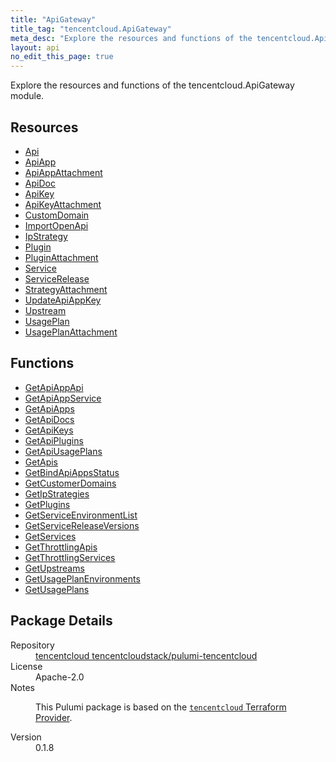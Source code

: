 ```yaml
---
title: "ApiGateway"
title_tag: "tencentcloud.ApiGateway"
meta_desc: "Explore the resources and functions of the tencentcloud.ApiGateway module."
layout: api
no_edit_this_page: true
---
```


<!-- WARNING: this file was generated by Pulumi Docs Generator. -->
<!-- Do not edit by hand unless you're certain you know what you are doing! -->

Explore the resources and functions of the tencentcloud.ApiGateway module.

<h2 id="resources">Resources</h2>
<ul class="api">
    <li><a href="api/" title="Api"><span class="api-symbol api-symbol--resource"></span>Api</a></li>
    <li><a href="apiapp/" title="ApiApp"><span class="api-symbol api-symbol--resource"></span>ApiApp</a></li>
    <li><a href="apiappattachment/" title="ApiAppAttachment"><span class="api-symbol api-symbol--resource"></span>ApiAppAttachment</a></li>
    <li><a href="apidoc/" title="ApiDoc"><span class="api-symbol api-symbol--resource"></span>ApiDoc</a></li>
    <li><a href="apikey/" title="ApiKey"><span class="api-symbol api-symbol--resource"></span>ApiKey</a></li>
    <li><a href="apikeyattachment/" title="ApiKeyAttachment"><span class="api-symbol api-symbol--resource"></span>ApiKeyAttachment</a></li>
    <li><a href="customdomain/" title="CustomDomain"><span class="api-symbol api-symbol--resource"></span>CustomDomain</a></li>
    <li><a href="importopenapi/" title="ImportOpenApi"><span class="api-symbol api-symbol--resource"></span>ImportOpenApi</a></li>
    <li><a href="ipstrategy/" title="IpStrategy"><span class="api-symbol api-symbol--resource"></span>IpStrategy</a></li>
    <li><a href="plugin/" title="Plugin"><span class="api-symbol api-symbol--resource"></span>Plugin</a></li>
    <li><a href="pluginattachment/" title="PluginAttachment"><span class="api-symbol api-symbol--resource"></span>PluginAttachment</a></li>
    <li><a href="service/" title="Service"><span class="api-symbol api-symbol--resource"></span>Service</a></li>
    <li><a href="servicerelease/" title="ServiceRelease"><span class="api-symbol api-symbol--resource"></span>ServiceRelease</a></li>
    <li><a href="strategyattachment/" title="StrategyAttachment"><span class="api-symbol api-symbol--resource"></span>StrategyAttachment</a></li>
    <li><a href="updateapiappkey/" title="UpdateApiAppKey"><span class="api-symbol api-symbol--resource"></span>UpdateApiAppKey</a></li>
    <li><a href="upstream/" title="Upstream"><span class="api-symbol api-symbol--resource"></span>Upstream</a></li>
    <li><a href="usageplan/" title="UsagePlan"><span class="api-symbol api-symbol--resource"></span>UsagePlan</a></li>
    <li><a href="usageplanattachment/" title="UsagePlanAttachment"><span class="api-symbol api-symbol--resource"></span>UsagePlanAttachment</a></li>
</ul>

<h2 id="functions">Functions</h2>
<ul class="api">
    <li><a href="getapiappapi/" title="GetApiAppApi"><span class="api-symbol api-symbol--function"></span>GetApiAppApi</a></li>
    <li><a href="getapiappservice/" title="GetApiAppService"><span class="api-symbol api-symbol--function"></span>GetApiAppService</a></li>
    <li><a href="getapiapps/" title="GetApiApps"><span class="api-symbol api-symbol--function"></span>GetApiApps</a></li>
    <li><a href="getapidocs/" title="GetApiDocs"><span class="api-symbol api-symbol--function"></span>GetApiDocs</a></li>
    <li><a href="getapikeys/" title="GetApiKeys"><span class="api-symbol api-symbol--function"></span>GetApiKeys</a></li>
    <li><a href="getapiplugins/" title="GetApiPlugins"><span class="api-symbol api-symbol--function"></span>GetApiPlugins</a></li>
    <li><a href="getapiusageplans/" title="GetApiUsagePlans"><span class="api-symbol api-symbol--function"></span>GetApiUsagePlans</a></li>
    <li><a href="getapis/" title="GetApis"><span class="api-symbol api-symbol--function"></span>GetApis</a></li>
    <li><a href="getbindapiappsstatus/" title="GetBindApiAppsStatus"><span class="api-symbol api-symbol--function"></span>GetBindApiAppsStatus</a></li>
    <li><a href="getcustomerdomains/" title="GetCustomerDomains"><span class="api-symbol api-symbol--function"></span>GetCustomerDomains</a></li>
    <li><a href="getipstrategies/" title="GetIpStrategies"><span class="api-symbol api-symbol--function"></span>GetIpStrategies</a></li>
    <li><a href="getplugins/" title="GetPlugins"><span class="api-symbol api-symbol--function"></span>GetPlugins</a></li>
    <li><a href="getserviceenvironmentlist/" title="GetServiceEnvironmentList"><span class="api-symbol api-symbol--function"></span>GetServiceEnvironmentList</a></li>
    <li><a href="getservicereleaseversions/" title="GetServiceReleaseVersions"><span class="api-symbol api-symbol--function"></span>GetServiceReleaseVersions</a></li>
    <li><a href="getservices/" title="GetServices"><span class="api-symbol api-symbol--function"></span>GetServices</a></li>
    <li><a href="getthrottlingapis/" title="GetThrottlingApis"><span class="api-symbol api-symbol--function"></span>GetThrottlingApis</a></li>
    <li><a href="getthrottlingservices/" title="GetThrottlingServices"><span class="api-symbol api-symbol--function"></span>GetThrottlingServices</a></li>
    <li><a href="getupstreams/" title="GetUpstreams"><span class="api-symbol api-symbol--function"></span>GetUpstreams</a></li>
    <li><a href="getusageplanenvironments/" title="GetUsagePlanEnvironments"><span class="api-symbol api-symbol--function"></span>GetUsagePlanEnvironments</a></li>
    <li><a href="getusageplans/" title="GetUsagePlans"><span class="api-symbol api-symbol--function"></span>GetUsagePlans</a></li>
</ul>

<h2 id="package-details">Package Details</h2>
<dl class="package-details">
	<dt>Repository</dt>
	<dd><a href="https://github.com/tencentcloudstack/pulumi-tencentcloud">tencentcloud tencentcloudstack/pulumi-tencentcloud</a></dd>
	<dt>License</dt>
	<dd>Apache-2.0</dd>
	<dt>Notes</dt>
	<dd><p>This Pulumi package is based on the <a href="https://github.com/tencentcloudstack/terraform-provider-tencentcloud"><code>tencentcloud</code> Terraform Provider</a>.</p>
</dd>
	<dt>Version</dt>
	<dd>0.1.8</dd>
</dl>

